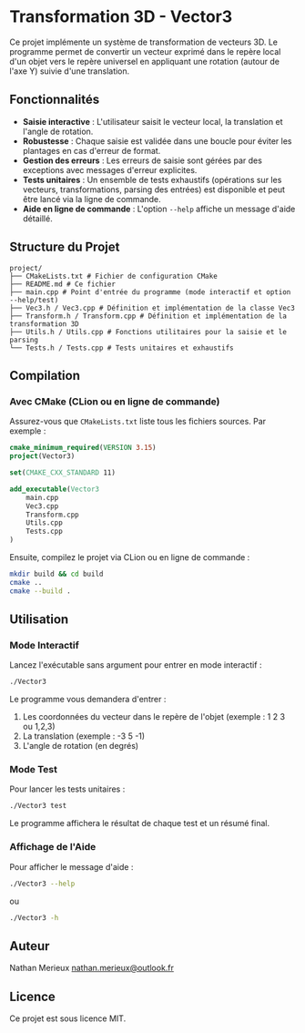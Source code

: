 ﻿# Transformation 3D - Vector3

Ce projet implémente un système de transformation de vecteurs 3D. Le programme permet de convertir un vecteur exprimé dans le repère local d'un objet vers le repère universel en appliquant une rotation (autour de l'axe Y) suivie d'une translation.

## Fonctionnalités

- **Saisie interactive** : L'utilisateur saisit le vecteur local, la translation et l'angle de rotation.
- **Robustesse** : Chaque saisie est validée dans une boucle pour éviter les plantages en cas d'erreur de format.
- **Gestion des erreurs** : Les erreurs de saisie sont gérées par des exceptions avec messages d'erreur explicites.
- **Tests unitaires** : Un ensemble de tests exhaustifs (opérations sur les vecteurs, transformations, parsing des entrées) est disponible et peut être lancé via la ligne de commande.
- **Aide en ligne de commande** : L'option `--help` affiche un message d'aide détaillé.

## Structure du Projet

```
project/ 
├── CMakeLists.txt # Fichier de configuration CMake
├── README.md # Ce fichier 
├── main.cpp # Point d'entrée du programme (mode interactif et option --help/test) 
├── Vec3.h / Vec3.cpp # Définition et implémentation de la classe Vec3
├── Transform.h / Transform.cpp # Définition et implémentation de la transformation 3D 
├── Utils.h / Utils.cpp # Fonctions utilitaires pour la saisie et le parsing 
└── Tests.h / Tests.cpp # Tests unitaires et exhaustifs
```

## Compilation

### Avec CMake (CLion ou en ligne de commande)

Assurez-vous que `CMakeLists.txt` liste tous les fichiers sources. Par exemple :

```cmake
cmake_minimum_required(VERSION 3.15)
project(Vector3)

set(CMAKE_CXX_STANDARD 11)

add_executable(Vector3 
    main.cpp 
    Vec3.cpp 
    Transform.cpp 
    Utils.cpp 
    Tests.cpp
)
```
Ensuite, compilez le projet via CLion ou en ligne de commande :

```bash
mkdir build && cd build
cmake ..
cmake --build .
```

## Utilisation
### Mode Interactif
Lancez l'exécutable sans argument pour entrer en mode interactif :

```bash
./Vector3
```
Le programme vous demandera d'entrer :

1. Les coordonnées du vecteur dans le repère de l'objet (exemple : 1 2 3 ou 1,2,3)
2. La translation (exemple : -3 5 -1)
3. L'angle de rotation (en degrés)

### Mode Test
Pour lancer les tests unitaires :

```bash
./Vector3 test
```
Le programme affichera le résultat de chaque test et un résumé final.

### Affichage de l'Aide
Pour afficher le message d'aide :

```bash
./Vector3 --help
```
ou

```bash
./Vector3 -h
```

## Auteur
Nathan Merieux
nathan.merieux@outlook.fr

## Licence
Ce projet est sous licence MIT.
